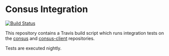 # Consus Integration

[![Build Status](https://travis-ci.org/TheFourFifths/consus-integration.svg?branch=dev)](https://travis-ci.org/TheFourFifths/consus-integration)

This repository contains a Travis build script which runs integration tests on
the [consus](https://github.com/TheFourFifths/consus) and
[consus-client](https://github.com/TheFourFifths/consus-client) repositories.

Tests are executed nightly.